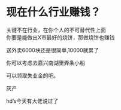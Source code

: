 # 现在什么行业赚钱？


关键不在行业，在你个人的不可替代性上面<br />
你要是能做出X市最好的烧饼，那做烧饼也赚钱

送外卖6000块还是很简单,10000就累了

你可以考虑去嘉兴南湖里弄条小船<img id="aimg_Llfvn" onclick="zoom(this, this.src, 0, 0, 0)" class="zoom" src="https://cdn.jsdelivr.net/gh/hishis/forum-master/public/images/patch.gif" onmouseover="img_onmouseoverfunc(this)" onload="thumbImg(this)" border="0" alt="" />

可以领取失业金的吧。

灰产

hd’s今天有大佬说过了
